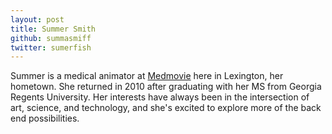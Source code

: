 ```yaml
---
layout: post
title: Summer Smith
github: summasmiff
twitter: sumerfish
---
```


Summer is a medical animator at [Medmovie](www.medmovie.com) here in Lexington, her hometown.  She returned in 2010 after graduating with her MS from Georgia Regents University. Her interests have always been in the intersection of art, science, and technology, and she's excited to explore more of the back end possibilities. 